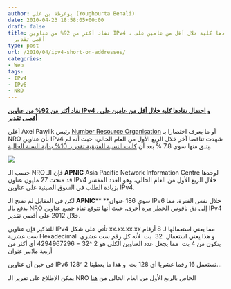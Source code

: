 ```yaml
---
author: يوغرطة بن علي (Youghourta Benali)
date: 2010-04-23 18:58:05+00:00
draft: false
title: نفاد أكثر من 92% من عناوين IPv4 ، و احتمال نفادها كلية خلال أقل من عامين على
  أقصى تقدير
type: post
url: /2010/04/ipv4-short-on-addresses/
categories:
- Web
tags:
- IPv4
- IPv6
- NRO
---
```


[**نفاد أكثر من 92% من عناوين IPv4 ، و احتمال نفادها كلية خلال أقل من عامين على أقصى تقدير**](https://www.it-scoop.com/2010/04/ipv4-short-on-addresses/)


أعلن Axel Pawlik رئيس [Number Resource Organisation](http://www.nro.net/index.html) أو ما يعرف اختصارا بـ NRO بأن عناوين IPv4 شهدت تناقصا آخر خلال الربع الأول من العام الحالي، حيث أنه لم يتبق منها سوى 7.8 % بعد أن [كانت النسبة المتبقية تقدر بـ 10% بداية السنة الحالية](../../../../../2010/01/%D8%A8%D9%82%D8%A7%D8%A1-10-%D9%81%D9%82%D8%B7-%D9%85%D9%86-%D8%B9%D9%86%D8%A7%D9%88%D9%8A%D9%86-ipv4-%D9%88-%D8%A7%D8%AD%D8%AA%D9%85%D8%A7%D9%84-%D9%86%D9%81%D8%A7%D8%AF%D9%87%D8%A7-%D8%AC%D9%85/).

[![](https://www.it-scoop.com/wp-content/uploads/2010/04/ipv6_Logo.png)
](https://www.it-scoop.com/2010/04/ipv4-short-on-addresses/)

حسب الـ NRO فإن الـ **APNIC** Asia Pacific Network Information Centre لوحدها قد منحت 27 مليون عناون IPv4 خلال الربع الأول من العام الحالي، وهو العدد المفسر بزيادة الطلب في السوق الصينية على عناوين IPv4.

لكن في المقابل لم تمنح الـ **APNIC**** **سوى 186 عنوان IPv6 خلال نفس الفترة، مما يدفع بالـ NRO إلى دق ناقوس الخطر مرة أخرى، حيث أنها تتوقع نفاد جميع عناوين IPv4 خلال 2012 على أقصى تقدير.

للتذكير فإن عناوين IPv4 تأتي على شكل xx.xx.xx.xx مما يعني استعمالها لـ 8 أرقام ست عشرية Hexadecimal  و هذا يعني استعمال  32  بت  لأنه كل رقم ست عشري يتكون من 4 بت  مما يجعل عدد العناوين الكلي هو 2 ^32 = 4294967296 أي أكثر من أربعة ملايير عنوان

في حين أن عناوين IPv6 تستعمل 16 رقما عشريا أي 128 بت  و هذا ما يعطينا 2 ^128…

يمكن الإطلاع على تقرير الـ NRO الخاص بالربع الأول من العام الحالي من [هنا](http://www.nro.net/media/nroReportHighlights.html)
